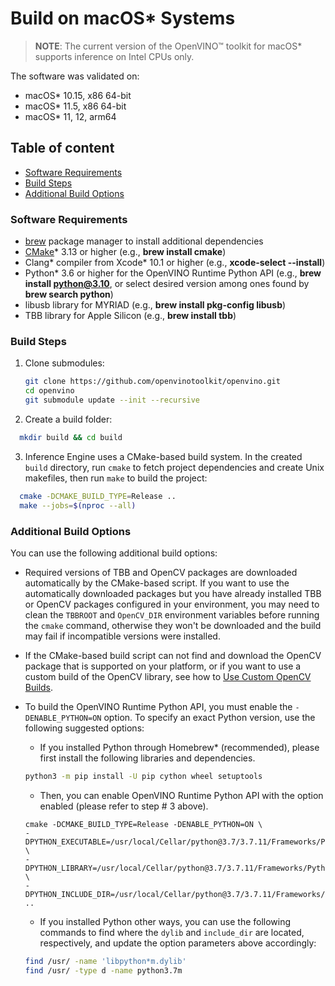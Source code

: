 # Build on macOS* Systems

> **NOTE**: The current version of the OpenVINO™ toolkit for macOS* supports
inference on Intel CPUs only.

The software was validated on:
- macOS\* 10.15, x86 64-bit
- macOS\* 11.5, x86 64-bit
- macOS\* 11, 12, arm64

## Table of content

  - [Software Requirements](#software-requirements)
  - [Build Steps](#build-steps)
  - [Additional Build Options](#additional-build-options)

### Software Requirements

- [brew] package manager to install additional dependencies
- [CMake]\* 3.13 or higher (e.g., **brew install cmake**)
- Clang\* compiler from Xcode\* 10.1 or higher (e.g., **xcode-select --install**)
- Python\* 3.6 or higher for the OpenVINO Runtime Python API (e.g., **brew install python@3.10**, or select desired version among ones found by **brew search python**)
- libusb library for MYRIAD (e.g., **brew install pkg-config libusb**)
- TBB library for Apple Silicon (e.g., **brew install tbb**)

### Build Steps

1. Clone submodules:
    ```sh
   git clone https://github.com/openvinotoolkit/openvino.git
   cd openvino
   git submodule update --init --recursive
    ```
2. Create a build folder:
```sh
  mkdir build && cd build
```
3. Inference Engine uses a CMake-based build system. In the created `build`
   directory, run `cmake` to fetch project dependencies and create Unix makefiles,
   then run `make` to build the project:
```sh
  cmake -DCMAKE_BUILD_TYPE=Release ..
  make --jobs=$(nproc --all)
```
### Additional Build Options

You can use the following additional build options:

- Required versions of TBB and OpenCV packages are downloaded automatically by
  the CMake-based script. If you want to use the automatically downloaded
  packages but you have already installed TBB or OpenCV packages configured in
  your environment, you may need to clean the `TBBROOT` and `OpenCV_DIR`
  environment variables before running the `cmake` command, otherwise they won't
  be downloaded and the build may fail if incompatible versions were installed.

- If the CMake-based build script can not find and download the OpenCV package
  that is supported on your platform, or if you want to use a custom build of
  the OpenCV library, see how to
  [Use Custom OpenCV Builds](https://github.com/openvinotoolkit/openvino/wiki/CMakeOptionsForCustomCompilation#Building-with-custom-OpenCV).
 
- To build the OpenVINO Runtime Python API, you must enable the `-DENABLE_PYTHON=ON` option. To
  specify an exact Python version, use the following suggested options:
   - If you installed Python through Homebrew* (recommended), please first install the following libraries and dependencies.
   ```sh
   python3 -m pip install -U pip cython wheel setuptools
   ```
   - Then, you can enable OpenVINO Runtime Python API with the option enabled (please refer to step # 3 above). 
   ```
   cmake -DCMAKE_BUILD_TYPE=Release -DENABLE_PYTHON=ON \
   -DPYTHON_EXECUTABLE=/usr/local/Cellar/python@3.7/3.7.11/Frameworks/Python.framework/Versions/3.7/bin/python3.7m \
   -DPYTHON_LIBRARY=/usr/local/Cellar/python@3.7/3.7.11/Frameworks/Python.framework/Versions/3.7/lib/libpython3.7m.dylib \
   -DPYTHON_INCLUDE_DIR=/usr/local/Cellar/python@3.7/3.7.11/Frameworks/Python.framework/Versions/3.7/include/python3.7m ..
   ```
   - If you installed Python other ways, you can use the following commands to find where the `dylib` and `include_dir` are located, respectively, and update the option parameters above accordingly:
   ```sh
   find /usr/ -name 'libpython*m.dylib'
   find /usr/ -type d -name python3.7m
   ```

[CMake]:https://cmake.org/download/
[brew]:https://brew.sh